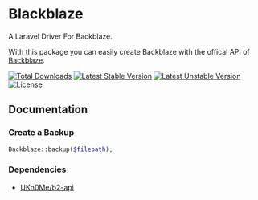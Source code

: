 # Blackblaze
A Laravel Driver For Backblaze.

With this package you can easily create Backblaze with the offical API of [Backblaze](https://www.backblaze.com/).


[![Total Downloads](https://poser.pugx.org/laravel-junkies/backblaze/downloads.svg)](https://packagist.org/packages/laravel-junkies/backblaze)
[![Latest Stable Version](https://poser.pugx.org/laravel-junkies/backblaze/v/stable.svg)](https://packagist.org/packages/laravel-junkies/backblaze)
[![Latest Unstable Version](https://poser.pugx.org/laravel-junkies/backblaze/v/unstable.svg)](https://packagist.org/packages/laravel-junkies/backblaze)
[![License](https://poser.pugx.org/laravel-junkies/backblaze/license.svg)](https://packagist.org/packages/laravel-junkies/backblaze)


## Documentation


### Create a Backup

```php
Backblaze::backup($filepath);
```


### Dependencies

- [UKn0Me/b2-api](https://github.com/UKn0Me/b2-api)
